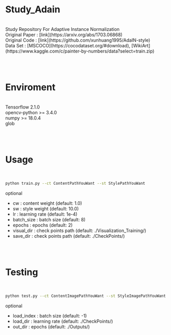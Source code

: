 # Study_Adain
<br>
Study Repository For Adaptive Instance Normalization<br>
Original Paper : [link](https://arxiv.org/abs/1703.06868) <br>
Original Code : [link](https://github.com/xunhuang1995/AdaIN-style) <br>
Data Set : [MSCOCO](https://cocodataset.org/#download), [WikiArt](https://www.kaggle.com/c/painter-by-numbers/data?select=train.zip) <br>

<br><br>

# Enviroment
<br> 
Tensorflow 2.1.0<br> 
opencv-python >= 3.4.0<br> 
numpy >= 18.0.4<br> 
glob<br> 

<br><br>

# Usage
<br>

```bash
python train.py --ct ContentPathYouWant --st StylePathYouWant
```

optional

- cw : content weight (default: 1.0)<br>
- sw : style weight (default: 10.0)<br>
- lr : learning rate (default: 1e-4)<br>
- batch_size : batch size (default: 8)<br>
- epochs : epochs (default: 2)<br>
- visual_dir : check points path (default: ./Visualization_Training/)<br>
- save_dir : check points path (default: ./CheckPoints/)<br>

<br><br>

# Testing
<br>

```bash
python test.py --ct ContentImagePathYouWant --st StyleImagePathYouWant
```

optional

- load_index : batch size (default: -1)<br>
- load_dir : learning rate (default: ./CheckPoints/)<br>
- out_dir : epochs (default: ./Outputs/)<br>



